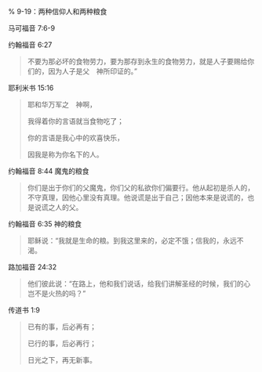 % 9-19：两种信仰人和两种粮食

马可福音 7:6-9

约翰福音 6:27

> 不要为那必坏的食物劳力，要为那存到永生的食物劳力，就是人子要赐给你们的，因为人子是父　神所印证的。”

耶利米书 15:16

> 耶和华万军之　神啊，
>
> 我得着你的言语就当食物吃了；
>
> 你的言语是我心中的欢喜快乐，
>
> 因我是称为你名下的人。

约翰福音 8:44 魔鬼的粮食

> 你们是出于你们的父魔鬼，你们父的私欲你们偏要行。他从起初是杀人的，不守真理，因他心里没有真理。他说谎是出于自己；因他本来是说谎的，也是说谎之人的父。

约翰福音 6:35 神的粮食

> 耶稣说：“我就是生命的粮。到我这里来的，必定不饿；信我的，永远不渴。

路加福音 24:32

> 他们彼此说：“在路上，他和我们说话，给我们讲解圣经的时候，我们的心岂不是火热的吗？”

传道书 1:9

> 已有的事，后必再有；
>
> 已行的事，后必再行；
>
> 日光之下，再无新事。
